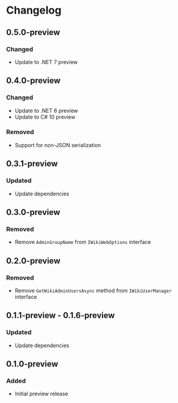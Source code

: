 # Changelog

## 0.5.0-preview
### Changed
- Update to .NET 7 preview

## 0.4.0-preview
### Changed
- Update to .NET 6 preview
- Update to C# 10 preview
### Removed
- Support for non-JSON serialization

## 0.3.1-preview
### Updated
- Update dependencies

## 0.3.0-preview
### Removed
- Remove `AdminGroupName` from `IWikiWebOptions` interface

## 0.2.0-preview
### Removed
- Remove `GetWikiAdminUsersAsync` method from `IWikiUserManager` interface

## 0.1.1-preview - 0.1.6-preview
### Updated
- Update dependencies

## 0.1.0-preview
### Added
- Initial preview release